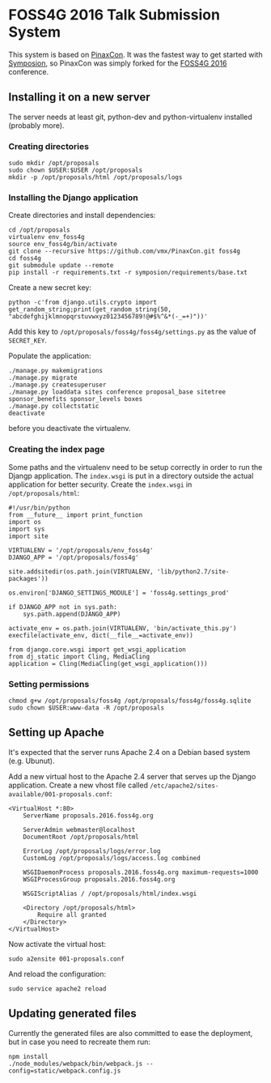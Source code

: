FOSS4G 2016 Talk Submission System
==================================

This system is based on [PinaxCon](https://github.com/pinax/PinaxCon). It was the fastest way to get started with [Symposion](https://github.com/pinax/symposion), so PinaxCon was simply forked for the [FOSS4G 2016](http://2016.foss4g.org/) conference.


Installing it on a new server
-----------------------------

The server needs at least git, python-dev and python-virtualenv installed (probably more).

### Creating directories

    sudo mkdir /opt/proposals
    sudo chown $USER:$USER /opt/proposals
    mkdir -p /opt/proposals/html /opt/proposals/logs


### Installing the Django application

Create directories and install dependencies:

    cd /opt/proposals
    virtualenv env_foss4g
    source env_foss4g/bin/activate
    git clone --recursive https://github.com/vmx/PinaxCon.git foss4g
    cd foss4g
    git submodule update --remote
    pip install -r requirements.txt -r symposion/requirements/base.txt

Create a new secret key:

    python -c'from django.utils.crypto import get_random_string;print(get_random_string(50, "abcdefghijklmnopqrstuvwxyz0123456789!@#$%^&*(-_=+)"))'

Add this key to `/opt/proposals/foss4g/foss4g/settings.py` as the value of `SECRET_KEY`.

Populate the application:

    ./manage.py makemigrations
    ./manage.py migrate
    ./manage.py createsuperuser
    ./manage.py loaddata sites conference proposal_base sitetree sponsor_benefits sponsor_levels boxes
    ./manage.py collectstatic
    deactivate

before you deactivate the virtualenv.


### Creating the index page

Some paths and the virtualenv need to be setup correctly in order to run the Djangp application. The `index.wsgi` is put in a directory outside the actual application for better security. Create the `index.wsgi` in `/opt/proposals/html`:

```
#!/usr/bin/python
from __future__ import print_function
import os
import sys
import site

VIRTUALENV = '/opt/proposals/env_foss4g'
DJANGO_APP = '/opt/proposals/foss4g'

site.addsitedir(os.path.join(VIRTUALENV, 'lib/python2.7/site-packages'))

os.environ['DJANGO_SETTINGS_MODULE'] = 'foss4g.settings_prod'

if DJANGO_APP not in sys.path:
    sys.path.append(DJANGO_APP)

activate_env = os.path.join(VIRTUALENV, 'bin/activate_this.py')
execfile(activate_env, dict(__file__=activate_env))

from django.core.wsgi import get_wsgi_application
from dj_static import Cling, MediaCling
application = Cling(MediaCling(get_wsgi_application()))
```


### Setting permissions

    chmod g+w /opt/proposals/foss4g /opt/proposals/foss4g/foss4g.sqlite
    sudo chown $USER:www-data -R /opt/proposals


Setting up Apache
-----------------

It's expected that the server runs Apache 2.4 on a Debian based system (e.g. Ubunut).

Add a new virtual host to the Apache 2.4 server that serves up the Django application.
Create a new vhost file called `/etc/apache2/sites-available/001-proposals.conf`:

```
<VirtualHost *:80>
    ServerName proposals.2016.foss4g.org

    ServerAdmin webmaster@localhost
    DocumentRoot /opt/proposals/html

    ErrorLog /opt/proposals/logs/error.log
    CustomLog /opt/proposals/logs/access.log combined

    WSGIDaemonProcess proposals.2016.foss4g.org maximum-requests=1000
    WSGIProcessGroup proposals.2016.foss4g.org

    WSGIScriptAlias / /opt/proposals/html/index.wsgi

    <Directory /opt/proposals/html>
        Require all granted
    </Directory>
</VirtualHost>
```

Now activate the virtual host:

    sudo a2ensite 001-proposals.conf

And reload the configuration:

    sudo service apache2 reload


Updating generated files
------------------------

Currently the generated files are also committed to ease the deployment, but in case you
need to recreate them run:

    npm install
    ./node_modules/webpack/bin/webpack.js --config=static/webpack.config.js
